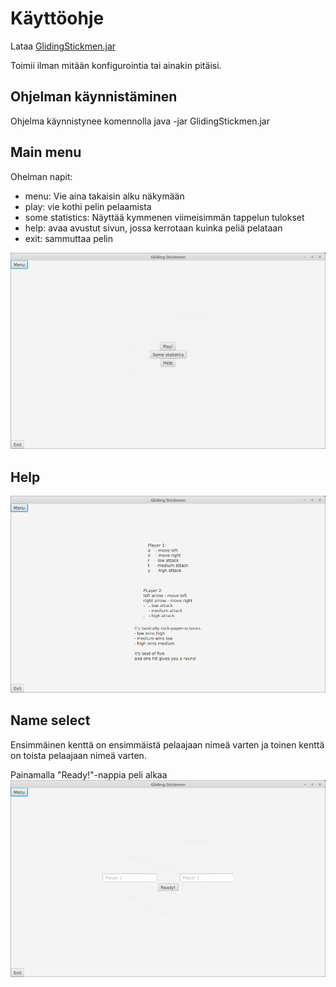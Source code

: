 # Käyttöohje
Lataa [GlidingStickmen.jar](https://github.com/Etsku520/otm-harjoitustyo/releases/tag/viikko6)

Toimii ilman mitään konfigurointia tai ainakin pitäisi.

## Ohjelman käynnistäminen
Ohjelma käynnistynee komennolla
		java -jar GlidingStickmen.jar

## Main menu
Ohelman napit:
- menu: Vie aina takaisin alku näkymään
- play: vie kothi pelin pelaamista
- some statistics: Näyttää kymmenen viimeisimmän tappelun tulokset
- help: avaa avustut sivun, jossa kerrotaan kuinka peliä pelataan
- exit: sammuttaa pelin

![](images/Main_menu.png)

## Help
![](images/Help_page.png)

## Name select
Ensimmäinen kenttä on ensimmäistä pelaajaan nimeä varten ja toinen kenttä on toista pelaajaan nimeä varten.

Painamalla "Ready!"-nappia peli alkaa
![](images/Naming.png)

